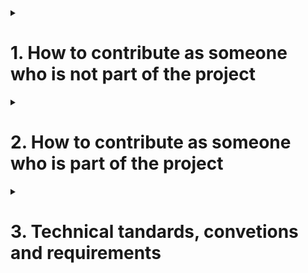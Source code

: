 <details>

<summary> <h1> 1. How to contribute as someone who is not part of the project </h1> </summary>

This section will explain how you can contribute as someone who is not part of the Horde Of Greg community. 

<details>
<summary> <h2> 1.1 Pull Requests </h2> </summary>

This subsection will explain how to contribute via pull requests (PR). If you're not familiar with GitHub this is how you contribute actual code to our project.
### 1.1.1 Create an issue
Pull requests should be linked to an issue that details what this pull request aims to do. This is to keep things organized, and because if you decide, or we decide to close your PR, the issue will still be there to tell us there is something we should maybe add to the pack, or that a bug is present.
### 1.1.2 Create a fork of the repo on your personal profile
To be able to contribute to the project at all via pull requests you will need to create a fork of the pack to your own personal profile. Unless you are doing something very specific on a specific branch, make sure you make changes in the main branch and not anywhere else, as working in other branches may cause compatibility problems when trying to merge your PR. You can use the same repo for different PRs, you don't need to fork it every time. It is heavily recommended to not work within the main branch on your repo and create a new branch for every PR so you can keep the main branch up to date with upstream
### 1.1.3 Create a pull request
From within your fork you should be able to create a pull request, make sure your pull request to the DEV branch and not to the main branch so we can test your code before merging it into main. This is very important and we will close your PR if you opened the PR to the wrong branch.
### 1.1.4 Accept criticism
Once you opened your PR, we will review it to make sure it is what we want and how we wanted it to be done. If we approve your PR we will merge it and everything is great. If we don't, we may either fix it ourselves, or ask you to do some more changes to it. If the latter happens, do NOT start getting defensive about your code. Either explain to us why you don't agree and why you think we may be wrong in our assumptions in a constructive way, or go change your code. Responses along the lines of "what would you know? I'm a much better developper than you anyways" help no one, and may end up with us not wanting to work with you anymore and closing your PR.
</details>

<details>
<summary> <h2> 1.2 Issues </h2> </summary>

This subsection will explain how you contribute to the project even if you can't code anything or don't want to.
### 1.2.1 Search the issues for your problem
If you had a bug, chances are others already experienced it, so make sure you do your best to look in the issues for someone that has had the same problem as you. If you do find it, contribute to it by explaining your situation if it adds to the discussion or simply say "this happened to me too". Duplicate issues will be marked as such and closed.
### 1.2.2 Follow the template
If we have a template for issues, it's for a reason. Don't start skipping steps just because you think it's not important. If you genuinely don't know what to put in a category, just skip it. But take the time to do this carefully.
### 1.2.3 Details, details, details
The more details you add, the better, so don't be afraid to put as many logs as you want or come back to the discussion and add more details will get closed. Issues that are too vague, along the lines of "error when launching the pack, here's a screenshot" will get closed. Explain the context, explain what you already tried, what you think it is, if this has happened on other packs.
### 1.2.4 Any idea is welcome
This pack aims to get wild (Hog wild I should say), if you have an idea that doesn't fit any pack, maybe it will here. We won't judge any kind of idea, and you can propose anything. It doesn't mean we will add it, both for balance and technical reasons, but ideas are how we create discussion, and your idea may translate to something completely different. So don't be afraid, just bring up whatever's on your mind.
</details>

</details>



<details>
<summary> <h1> 2. How to contribute as someone who is part of the project </h1> </summary>

This section will explain how you can contribute as someone who is not part of the Horde Of Greg community.

<details>
<summary> <h2> 2.1 As a maintainer </h2> </summary>

### 2.1.1 Make an issue if it's a breaking feature
If you're just cleaning up the code or changing something minor here and there, no need to create an issue. But if you want to add a whole new tier for example, definitely make an issue, and probably even a discussion. 
### 2.1.2 Get a token to write directly to the repo
Do NOT make a fork of the pack, it's much easier for everyone if we can contribute directly to your branch without needing to checkout from your PR or asking you for a key to your forked repo. You will need to get the key from your own personal profile and we will have to approve it, so make sure you notify me if you want it fast.
### 2.1.3 Make a new fork with a clear name
The fork should have a clear name. Not "D-Alessian-branch-3" or something in that fashion.
### 2.1.4 Make a detailled PR.
Even if you're making a basic change or cleaning up some things, have a good name and explain what and why you made some changes.
### 2.1.5 Wait for an apprioprate amount of reviews
The minimum amount of reviews to merge the project is 2, but depending on the change you may want more. If it's a breaking change, unless someone is on vacation, wait for the enitre team's approval. Don't rush merging changes.
### 2.1.6 Squash and merge
Squash and merge the PR, and give the merge commit a good name, this is the most important name to give as it will stay in the codebase forever.
</details>

<details>
<summary> <h2>  2.2 As a questbook writer </h2> </summary>

Placeholder for now. Not very well established.
</details>

<details>
<summary> <h2>  2.3 As a Horde Of Greg member </h2> </summary>

It's pretty simple, ask me on discord for a maintainer or questbook role, and I'll consider what I should do depending on how much I trust you and how active you are.
</details>

</details>



<details>
<summary> <h1> 3. Technical tandards, convetions and requirements </h1> </summary>

<details>
<summary> <h2>  3.1 GitHub </h2> </summary>

### 3.1.1 Signed commits
As a git standard, it's better if you sign your commits either through gpg or ssh. We won't FORCE you to do this, as it can get annoying, but it's heavily recommended. This is the documentation to [GitHub](https://docs.github.com/en/authentication/managing-commit-signature-verification/signing-commits), and this is the documentation for [IntelliJ](https://www.jetbrains.com/help/idea/2024.2/set-up-GPG-commit-signing.html?Set_up_GPG_commit_signing&utm_source=product&utm_medium=link&utm_campaign=IU&utm_content=2024.2&keymap=macOS#set-up-gpg-keys)
### 3.1.2 Environment
DO NOT CODE WITHIN GITHUB ITSELF. Unless you are doing something very simple and mostly text based (like writing this very text here), do not use github to modify code, it sucks. You can only commit one file at a time, you don't have the usual tools a regular IDE would give you, it's prone to making you lose your work if you exit the page, and it's overall just not a good option for anything other than text editing. We recommend using IntelliJ, but we won't tell you which IDE to use if you have your IDE that you like.
</details>

<details>
<summary> <h2>  3.2 Pack Dev </h2> </summary>

### 3.2.1 Tools used
- Do not use CraftTweaker, use [GroovyScript](https://cleanroommc.com/groovy-script/) to make changes to the recipes or add items.
- TBD
### 3.2.2 Naming conventions
- Use basic [Java naming conventions](https://www.oracle.com/java/technologies/javase/codeconventions-namingconventions.html). Don't use `My_Test_Variable`, use `myTestVariable`
- TBD
</details>

</details>